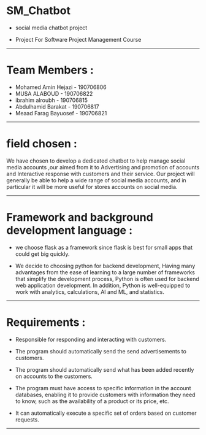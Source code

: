 # SM_Chatbot

- social media chatbot project
  
- Project For Software Project Management Course

_________________________________________________________________________________


# Team Members :
  
- Mohamed Amin Hejazi - 190706806 
- MUSA ALABOUD - 190706822
- ibrahim alroubh - 190706815
- Abdulhamid Barakat - 190706817
- Meaad Farag Bayuosef - 190706821 


_________________________________________________________________________________
  
  
 # field chosen :
  
   We have chosen to develop a dedicated chatbot to help manage social media accounts ,our aimed 
   from it to Advertising and promotion of accounts and Interactive response  with customers and
   their service. Our project will generally be able to help a wide range of social media accounts, 
   and in particular it will be more useful for stores accounts on social media.
  
  
_________________________________________________________________________________
  
  
 # Framework and background development language :
  
 - we choose flask as a framework since flask is best for small apps that could get big quickly.
  
 - We decide to choosing python for backend development, Having many advantages from the ease
   of learning to a large number of frameworks that simplify the development process, Python 
   is often used for backend web application development. In addition, Python is well-equipped
   to work with analytics, calculations, AI and ML, and statistics.
  
  
_________________________________________________________________________________
    
 # Requirements :
  
 - Responsible for responding and interacting with customers.
  
 - The program should automatically send the send advertisements to customers.

 - The program should automatically send what has been added recently on accounts to the customers.

 - The program must have access to specific information in the account databases, enabling it to provide
   customers with information they need to know, such as the availability of a product or its price, etc.

 - It can automatically execute a specific set of orders based on customer requests.
  

_________________________________________________________________________________
  
  
  
  
  
  
  
